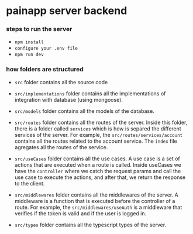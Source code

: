 # painapp server backend

### steps to run the server

- `npm install`
- `configure your .env file`
- `npm run dev`

### how folders are structured

- `src` folder contains all the source code

- `src/implementations` folder contains all the implementations of integration with database (using mongoose).

- `src/models` folder contains all the models of the database.

- `src/routes` folder contains all the routes of the server. Inside this folder, there is a folder called `services` which is how is separed the different services of the server. For example, the `src/routes/services/account` contains all the routes related to the account service. The `index` file agregates all the routes of the service.

- `src/useCases` folder contains all the use cases. A use case is a set of actions that are executed when a route is called. Inside useCases we have the `controller` where we catch the request params and call the use case to execute the actions, and after that, we return the response to the client.

- `src/middlewares` folder contains all the middlewares of the server. A middleware is a function that is executed before the controller of a route. For example, the `src/middlewares/useAuth` is a middleware that verifies if the token is valid and if the user is logged in.

- `src/types` folder contains all the typescript types of the server.
